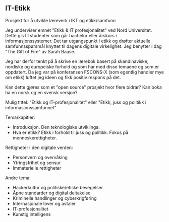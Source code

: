 ## IT-Etikk
Prosjekt for å utvikle læreverk i IKT og etikk/samfunn

Jeg underviser emnet "Etikk & IT profesjonalitet" ved Nord Universitet. Dette gis til studenter som går bachelor eller årskurs i informasjonssystemer. Det tar utgangspunkt i etikk og drøfter aktuelle samfunnsspørsmål knyttet til dagens digitale virkelighet. Jeg benytter i dag "The Gift of Fire" av Sarah Baase.

Jeg har derfor tenkt på å skrive en lærebok basert på skandinaviske, nordiske og europeiske forhold og som har med disse temaene og som er oppdatert. Da jeg var på konferansen FSCONS-X (som egentlig handler mye om etikk) luftet jeg ideen og fikk positiv respons på det. 

Kan dette gjøres som et "open source" prosjekt hvor flere bidrar? Kan boka ha en norsk og en svensk versjon? 

Mulig tittel: 
"Etikk og IT-profesjonalitet" eller
"Etikk, juss og politikk i informasjonssamfunnet"

Tema/kapitler: 
 * Introduksjon. Den teknologiske utviklinga.
 * Hva er etikk? Etikk i forhold til juss og politikk. Fokus på menneskerettigheter. 

Rettigheter i den digitale verden:
 * Personvern og overvåking
 * Ytringsfrihet og sensur
 * Immaterielle rettigheter
 
Andre tema:
 * Hackerkultur og politiske/etiske bevegelser
 * Åpne standarder og digital deltakelse
 * Kriminelle handlinger og cyberkrigføring
 * Internasjonale lover og avtaler
 * IT-profesjonalitet
 * Kunstig intelligens

